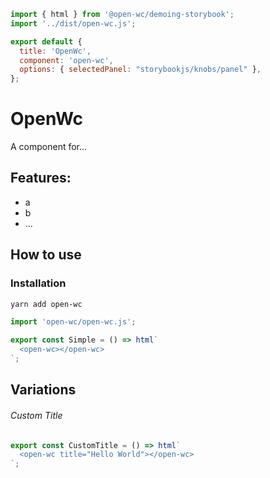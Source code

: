 ```js script
import { html } from '@open-wc/demoing-storybook';
import '../dist/open-wc.js';

export default {
  title: 'OpenWc',
  component: 'open-wc',
  options: { selectedPanel: "storybookjs/knobs/panel" },
};
```

# OpenWc

A component for...

## Features:

- a
- b
- ...

## How to use

### Installation

```bash
yarn add open-wc
```

```js
import 'open-wc/open-wc.js';
```

```js preview-story
export const Simple = () => html`
  <open-wc></open-wc>
`;
```

## Variations

###### Custom Title

```js preview-story
export const CustomTitle = () => html`
  <open-wc title="Hello World"></open-wc>
`;
```
